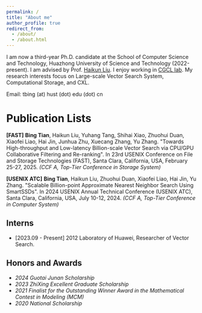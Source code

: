 ```yaml
---
permalink: /
title: "About me"
author_profile: true
redirect_from: 
  - /about/
  - /about.html
---
```


I am now a third-year Ph.D. candidate at the School of Computer Science and Technology, Huazhong University of Science and Technology (2022-present). I am advised by Prof. [Haikun Liu](http://faculty.hust.edu.cn/liuhaikun/zh_CN/index/872473/list/index.htm). I enjoy working in [CGCL lab](https://grid.hust.edu.cn/). My research interests focus on Large-scale Vector Search System, Computational Storage, and CXL.

Email: tbing (at) hust (dot) edu (dot) cn

Publication Lists
======
**[FAST]** **Bing Tian**, Haikun Liu, Yuhang Tang, Shihai Xiao, Zhuohui Duan, Xiaofei Liao, Hai Jin, Junhua Zhu, Xuecang Zhang, Yu Zhang. "Towards High-throughput and Low-latency Billion-scale Vector Search via CPU/GPU Collaborative Filtering and Re-ranking". In 23rd USENIX Conference on File and Storage Technologies (FAST), Santa Clara, California, USA, February 25-27, 2025.
_(CCF A, Top-Tier Conference in Storage System)_

**[USENIX ATC]** **Bing Tian**, Haikun Liu, Zhuohui Duan, Xiaofei Liao, Hai Jin, Yu Zhang. "Scalable Billion-point Approximate Nearest Neighbor Search Using SmartSSDs". In 2024 USENIX Annual Technical Conference (USENIX ATC), Santa Clara, California, USA, July 10-12, 2024.
_(CCF A, Top-Tier Conference in Computer System)_

Interns
------
- [2023.09 - Present] 2012 Laboratory of Huawei, Researcher of Vector Search.

Honors and Awards
------
- _2024 Guotai Junan Scholarship_
- _2023 ZhiXing Excellent Graduate Scholarship_
- _2021 Finalist for the Outstanding Winner Award in the Mathematical Contest in Modeling (MCM)_
- _2020 National Scholarship_
